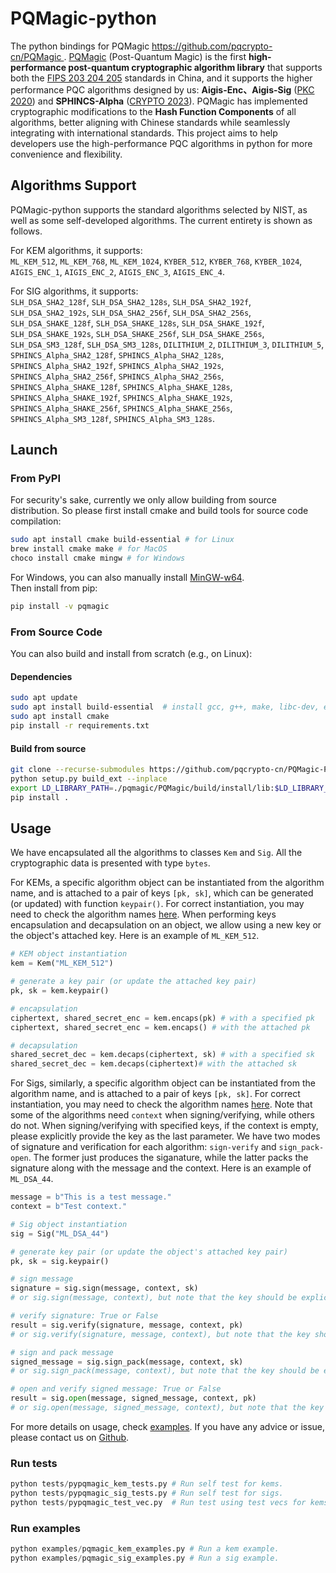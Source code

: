 # PQMagic-python

 The python bindings for PQMagic https://github.com/pqcrypto-cn/PQMagic . [PQMagic](https://pqcrypto.dev/) (Post-Quantum Magic) is the first **high-performance post-quantum cryptographic algorithm library** that supports both the [FIPS 203 204 205](https://csrc.nist.gov/news/2024/postquantum-cryptography-fips-approved) standards in China, and it supports the higher performance PQC algorithms designed by us: **Aigis-Enc、Aigis-Sig** ([PKC 2020]((https://eprint.iacr.org/2019/510))) and **SPHINCS-Alpha** ([CRYPTO 2023](https://eprint.iacr.org/2022/059)). PQMagic has implemented cryptographic modifications to the **Hash Function Components** of all algorithms, better aligning with Chinese standards while seamlessly integrating with international standards. This project aims to help developers use the high-performance PQC algorithms in python for more convenience and flexibility.

## Algorithms Support
PQMagic-python supports the standard algorithms selected by NIST, as well as some self-developed algorithms. The current entirety is shown as follows.

For KEM algorithms, it supports:  
`ML_KEM_512`, `ML_KEM_768`, `ML_KEM_1024`, `KYBER_512`, `KYBER_768`, `KYBER_1024`, `AIGIS_ENC_1`, `AIGIS_ENC_2`, `AIGIS_ENC_3`, `AIGIS_ENC_4`.

For SIG algorithms, it supports:  
`SLH_DSA_SHA2_128f`, `SLH_DSA_SHA2_128s`, `SLH_DSA_SHA2_192f`, `SLH_DSA_SHA2_192s`, `SLH_DSA_SHA2_256f`, `SLH_DSA_SHA2_256s`, 
`SLH_DSA_SHAKE_128f`, `SLH_DSA_SHAKE_128s`, `SLH_DSA_SHAKE_192f`, `SLH_DSA_SHAKE_192s`, `SLH_DSA_SHAKE_256f`, `SLH_DSA_SHAKE_256s`, 
`SLH_DSA_SM3_128f`, `SLH_DSA_SM3_128s`, `DILITHIUM_2`, `DILITHIUM_3`, `DILITHIUM_5`, `SPHINCS_Alpha_SHA2_128f`, `SPHINCS_Alpha_SHA2_128s`, `SPHINCS_Alpha_SHA2_192f`, `SPHINCS_Alpha_SHA2_192s`, `SPHINCS_Alpha_SHA2_256f`, `SPHINCS_Alpha_SHA2_256s`, 
`SPHINCS_Alpha_SHAKE_128f`, `SPHINCS_Alpha_SHAKE_128s`, `SPHINCS_Alpha_SHAKE_192f`, `SPHINCS_Alpha_SHAKE_192s`,  `SPHINCS_Alpha_SHAKE_256f`, `SPHINCS_Alpha_SHAKE_256s`, `SPHINCS_Alpha_SM3_128f`, `SPHINCS_Alpha_SM3_128s`.  

## Launch
### From PyPI
For security's sake, currently we only allow building from source distribution. So please first install cmake and build tools for source code compilation:
```bash
sudo apt install cmake build-essential # for Linux
brew install cmake make # for MacOS
choco install cmake mingw # for Windows
```
For Windows, you can also manually install [MinGW-w64](https://www.mingw-w64.org/downloads/#mingw-w64-builds).   
Then install from pip:
```sh
pip install -v pqmagic
```

### From Source Code
You can also build and install from scratch (e.g., on Linux):
#### Dependencies

```bash
sudo apt update
sudo apt install build-essential  # install gcc, g++, make, libc-dev, etc.
sudo apt install cmake
pip install -r requirements.txt
```

#### Build from source

```bash
git clone --recurse-submodules https://github.com/pqcrypto-cn/PQMagic-Python.git
python setup.py build_ext --inplace
export LD_LIBRARY_PATH=./pqmagic/PQMagic/build/install/lib:$LD_LIBRARY_PATH
pip install .
```


## Usage
We have encapsulated all the algorithms to classes `Kem` and `Sig`. All the cryptographic data is presented with type `bytes`.

For KEMs, a specific algorithm object can be instantiated from the algorithm name, and is attached to a pair of keys `[pk, sk]`, which can be generated (or updated) with function `keypair()`. For correct instantiation, you may need to check the algorithm names [here](#algorithms-support). When performing keys encapsulation and decapsulation on an object, we allow using a new key or the object's attached key. Here is an example of `ML_KEM_512`.

```py
# KEM object instantiation
kem = Kem("ML_KEM_512")

# generate a key pair (or update the attached key pair)
pk, sk = kem.keypair()

# encapsulation
ciphertext, shared_secret_enc = kem.encaps(pk) # with a specified pk
ciphertext, shared_secret_enc = kem.encaps() # with the attached pk

# decapsulation
shared_secret_dec = kem.decaps(ciphertext, sk) # with a specified sk
shared_secret_dec = kem.decaps(ciphertext)# with the attached sk
```

For Sigs, similarly, a specific algorithm object can be instantiated from the algorithm name, and is attached to a pair of keys `[pk, sk]`. For correct instantiation, you may need to check the algorithm names [here](#algorithms-support). Note that some of the algorithms need `context` when signing/verifying, while others do not. When signing/verifying with specified keys, if the context is empty, please explicitly provide the key as the last parameter. We have two modes of signature and verification for each algorithm: `sign-verify` and `sign_pack-open`. The former just produces the siganature, while the latter packs the signature along with the message and the context. Here is an example of `ML_DSA_44`.

```py
message = b"This is a test message."
context = b"Test context."

# Sig object instantiation
sig = Sig("ML_DSA_44")

# generate key pair (or update the object's attached key pair)
pk, sk = sig.keypair()

# sign message
signature = sig.sign(message, context, sk) 
# or sig.sign(message, context), but note that the key should be explicitly provided if the context is empty: sign(m, sk = b'xxxx')

# verify signature: True or False
result = sig.verify(signature, message, context, pk)
# or sig.verify(signature, message, context), but note that the key should be explicitly provided if the context is empty: verify(sig, m, pk = b'xxxx')

# sign and pack message
signed_message = sig.sign_pack(message, context, sk)
# or sig.sign_pack(message, context), but note that the key should be explicitly provided if the context is empty: sign_pack(m, sk = b'xxxx')

# open and verify signed message: True or False
result = sig.open(message, signed_message, context, pk)
# or sig.open(message, signed_message, context), but note that the key should be provided if the context is empty: open(m, sm, pk = b'xxxx')
```

For more details on usage, check [examples](examples). If you have any advice or issue, please contact us on [Github](https://github.com/pqcrypto-cn/PQMagic-Python).

### Run tests

```python
python tests/pypqmagic_kem_tests.py # Run self test for kems.
python tests/pypqmagic_sig_tests.py # Run self test for sigs.
python tests/pypqmagic_test_vec.py  # Run test using test vecs for kems and sigs.
```

### Run examples

```python
python examples/pqmagic_kem_examples.py # Run a kem example.
python examples/pqmagic_sig_examples.py # Run a sig example.
```